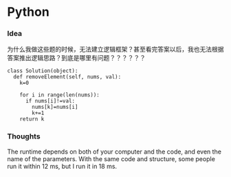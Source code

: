 # Python
### Idea
为什么我做这些题的时候，无法建立逻辑框架？甚至看完答案以后，我也无法根据答案推出逻辑思路？到底是哪里有问题？？？？？？
```
class Solution(object):
  def removeElement(self, nums, val):
    k=0

    for i in range(len(nums)):
      if nums[i]!=val:
        nums[k]=nums[i]
        k+=1
    return k
```
### Thoughts
The runtime depends on both of your computer and the code, and even the name of the parameters. With the same code and structure, some people run it within 12 ms, but I run it in 18 ms.

